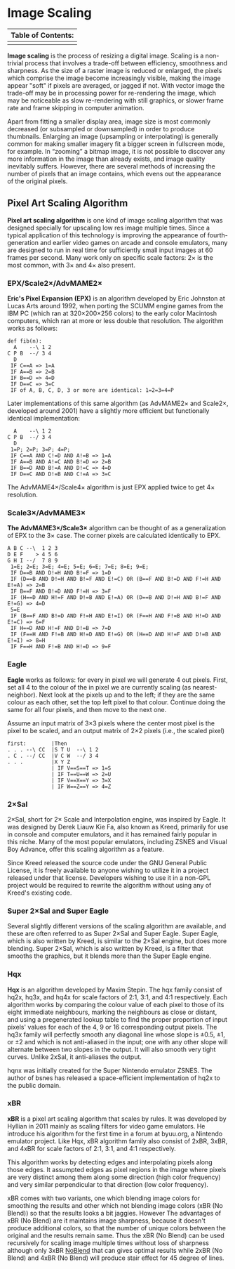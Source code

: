 # Image Scaling #

|     Table of Contents:   |
|:-------------------------|
|                          |

**Image scaling** is the process of resizing a digital image. Scaling is a non-trivial process that involves a trade-off between efficiency, smoothness and sharpness. As the size of a raster image is reduced or enlarged, the pixels which comprise the image become increasingly visible, making the image appear "soft" if pixels are averaged, or jagged if not. With vector image the trade-off may be in processing power for re-rendering the image, which may be noticeable as slow re-rendering with still graphics, or slower frame rate and frame skipping in computer animation.

Apart from fitting a smaller display area, image size is most commonly decreased (or subsampled or downsampled) in order to produce thumbnails. Enlarging an image (upsampling or interpolating) is generally common for making smaller imagery fit a bigger screen in fullscreen mode, for example. In “zooming” a bitmap image, it is not possible to discover any more information in the image than already exists, and image quality inevitably suffers. However, there are several methods of increasing the number of pixels that an image contains, which evens out the appearance of the original pixels.

## Pixel Art Scaling Algorithm ##

**Pixel art scaling algorithm** is one kind of image scaling algorithm that was designed specially for upscaling low res image multiple times. Since a typical application of this technology is improving the appearance of fourth-generation and earlier video games on arcade and console emulators, many are designed to run in real time for sufficiently small input images at 60 frames per second. Many work only on specific scale factors: 2× is the most common, with 3× and 4× also present.

### EPX/Scale2×/AdvMAME2× ###

**Eric's Pixel Expansion (EPX)** is an algorithm developed by Eric Johnston at Lucas Arts around 1992, when porting the SCUMM engine games from the IBM PC (which ran at 320×200×256 colors) to the early color Macintosh computers, which ran at more or less double that resolution. The algorithm works as follows:

```
def fib(n):
  A    --\ 1 2
C P B  --/ 3 4
  D 
 IF C==A => 1=A
 IF A==B => 2=B
 IF B==D => 4=D
 IF D==C => 3=C
 IF of A, B, C, D, 3 or more are identical: 1=2=3=4=P
```

Later implementations of this same algorithm (as AdvMAME2× and Scale2×, developed around 2001) have a slightly more efficient but functionally identical implementation:

```
  A    --\ 1 2
C P B  --/ 3 4
  D 
 1=P; 2=P; 3=P; 4=P;
 IF C==A AND C!=D AND A!=B => 1=A
 IF A==B AND A!=C AND B!=D => 2=B
 IF B==D AND B!=A AND D!=C => 4=D
 IF D==C AND D!=B AND C!=A => 3=C
```

The AdvMAME4×/Scale4× algorithm is just EPX applied twice to get 4× resolution.

### Scale3×/AdvMAME3× ###

**The AdvMAME3×/Scale3×** algorithm can be thought of as a generalization of EPX to the 3× case. The corner pixels are calculated identically to EPX.

```
A B C --\  1 2 3
D E F    > 4 5 6
G H I --/  7 8 9
 1=E; 2=E; 3=E; 4=E; 5=E; 6=E; 7=E; 8=E; 9=E;
 IF D==B AND D!=H AND B!=F => 1=D
 IF (D==B AND D!=H AND B!=F AND E!=C) OR (B==F AND B!=D AND F!=H AND E!=A) => 2=B
 IF B==F AND B!=D AND F!=H => 3=F
 IF (H==D AND H!=F AND D!=B AND E!=A) OR (D==B AND D!=H AND B!=F AND E!=G) => 4=D
 5=E
 IF (B==F AND B!=D AND F!=H AND E!=I) OR (F==H AND F!=B AND H!=D AND E!=C) => 6=F
 IF H==D AND H!=F AND D!=B => 7=D
 IF (F==H AND F!=B AND H!=D AND E!=G) OR (H==D AND H!=F AND D!=B AND E!=I) => 8=H
 IF F==H AND F!=B AND H!=D => 9=F
```

### Eagle ###

**Eagle** works as follows: for every in pixel we will generate 4 out pixels. First, set all 4 to the colour of the in pixel we are currently scaling (as nearest-neighbor). Next look at the pixels up and to the left; if they are the same colour as each other, set the top left pixel to that colour. Continue doing the same for all four pixels, and then move to the next one.

Assume an input matrix of 3×3 pixels where the center most pixel is the pixel to be scaled, and an output matrix of 2×2 pixels (i.e., the scaled pixel)

```
first:        |Then 
. . . --\ CC  |S T U  --\ 1 2
. C . --/ CC  |V C W  --/ 3 4
. . .         |X Y Z
              | IF V==S==T => 1=S
              | IF T==U==W => 2=U
              | IF V==X==Y => 3=X
              | IF W==Z==Y => 4=Z
```

### 2×SaI ###

2×SaI, short for 2× Scale and Interpolation engine, was inspired by Eagle. It was designed by Derek Liauw Kie Fa, also known as Kreed, primarily for use in console and computer emulators, and it has remained fairly popular in this niche. Many of the most popular emulators, including ZSNES and Visual Boy Advance, offer this scaling algorithm as a feature.

Since Kreed released the source code under the GNU General Public License, it is freely available to anyone wishing to utilize it in a project released under that license. Developers wishing to use it in a non-GPL project would be required to rewrite the algorithm without using any of Kreed's existing code.

### Super 2×SaI and Super Eagle ###

Several slightly different versions of the scaling algorithm are available, and these are often referred to as Super 2×SaI and Super Eagle. Super Eagle, which is also written by Kreed, is similar to the 2×SaI engine, but does more blending. Super 2×SaI, which is also written by Kreed, is a filter that smooths the graphics, but it blends more than the Super Eagle engine.

### Hqx ###

**Hqx** is an algorithm developed by Maxim Stepin. The hqx family consist of hq2x, hq3x, and hq4x for scale factors of 2:1, 3:1, and 4:1 respectively. Each algorithm works by comparing the colour value of each pixel to those of its eight immediate neighbours, marking the neighbours as close or distant, and using a pregenerated lookup table to find the proper proportion of input pixels' values for each of the 4, 9 or 16 corresponding output pixels. The hq3x family will perfectly smooth any diagonal line whose slope is ±0.5, ±1, or ±2 and which is not anti-aliased in the input; one with any other slope will alternate between two slopes in the output. It will also smooth very tight curves. Unlike 2xSaI, it anti-aliases the output.

hqnx was initially created for the Super Nintendo emulator ZSNES. The author of bsnes has released a space-efficient implementation of hq2x to the public domain.

### xBR ###

**xBR** is a pixel art scaling algorithm that scales by rules. It was developed by Hyllian in 2011 mainly as scaling filters for video game emulators. He introduce his algorithm for the first time in a forum at byuu.org, a Nintendo emulator project. Like Hqx, xBR algorithm family also consist of 2xBR, 3xBR, and 4xBR for scale factors of 2:1, 3:1, and 4:1 respectively.

This algorithm works by detecting edges and interpolating pixels along those edges. It assumpted edges as pixel regions in the image where pixels are very distinct among them along some direction (high color frequency) and very similar perpendicular to that direction (low color frequency).

xBR comes with two variants, one which blending image colors for smoothing the results and other which not blending image colors (xBR (No Blend)) so that the results looks a bit jaggies. However The advantages of xBR (No Blend) are it maintains image sharpness, because it doesn't produce additional colors, so that the number of unique colors between the original and the results remain same. Thus the xBR (No Blend) can be used recursively for scaling image multiple times without loss of sharpness although only 3xBR [NoBlend](NoBlend.md) that can gives optimal results while 2xBR (No Blend) and 4xBR (No Blend) will produce stair effect for 45 degree of lines.